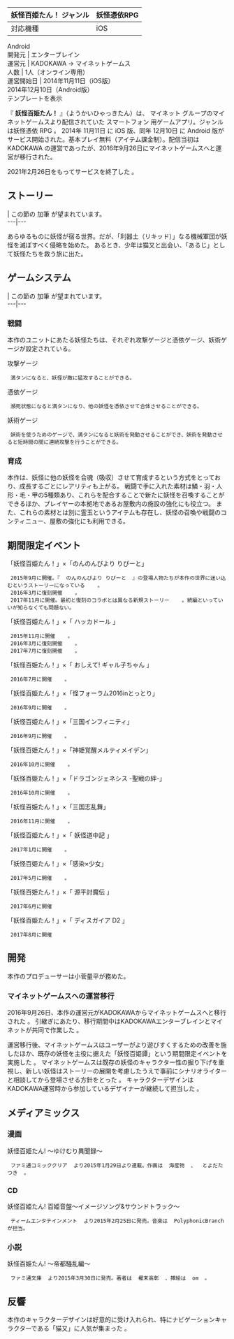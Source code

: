 妖怪百姫たん！  ジャンル  |  妖怪憑依RPG   
---|---  
対応機種  |  iOS    
Android  
開発元  |  エンターブレイン   
運営元  |  KADOKAWA  →  マイネットゲームス   
人数  |  1人（オンライン専用）   
運営開始日  |  2014年11月11日（iOS版）   
2014年12月10日（Android版）  
テンプレートを表示  
  
『 **妖怪百姫たん！** 』（ようかいひゃっきたん）は、  マイネット  グループのマイネットゲームスより配信されていた  スマートフォン
用ゲームアプリ。ジャンルは妖怪憑依  RPG  。  2014年  11月11日  に  iOS  版、同年  12月10日  に  Android
版がサービス開始された。基本プレイ無料（アイテム課金制）。配信当初は  KADOKAWA
の運営であったが、2016年9月26日にマイネットゲームスへと運営が移行された。

2021年2月26日をもってサービスを終了した    。

##  ストーリー  

|  この節の  加筆  が望まれています。  
---|---  
  
あらゆるものに妖怪が宿る世界。だが、「利器土（リキッド）」なる機械軍団が妖怪を滅ぼすべく侵略を始めた。
あるとき、少年は猫又と出会い、「あるじ」として妖怪たちを救う旅に出た。

##  ゲームシステム  

|  この節の  加筆  が望まれています。  
---|---  
  
###  戦闘  

本作のユニットにあたる妖怪たちは、それぞれ攻撃ゲージと憑依ゲージ、妖術ゲージが設定されている。

攻撃ゲージ

     満タンになると、妖怪が敵に猛攻することができる。 
憑依ゲージ

     瀕死状態になると満タンになり、他の妖怪を憑依させて合体させることができる。 
妖術ゲージ

     妖術を使うためのゲージで、満タンになると妖術を発動させることができ、妖術を発動させると短時間の間に連続攻撃を行うことができる。 

###  育成  

本作は、妖怪に他の妖怪を合魂（吸収）させて育成するという方式をとっており、成長するごとにレアリティも上がる。
戦闘で手に入れた素材は鱗・羽・人形・毛・甲の5種類あり、これらを配合することで新たに妖怪を召喚することができるほか、プレイヤーの本拠地であるお屋敷内の施設の強化にも役立つ。
また、これらの素材とは別に霊玉というアイテムも存在し、妖怪の召喚や戦闘のコンティニュー、屋敷の強化にも利用できる。

##  期間限定イベント  

「妖怪百姫たん！」×「のんのんびより りぴーと」

     2015年9月に開催。『  のんのんびより りぴーと  』の登場人物たちが本作の世界に迷い込むというストーリーになっている    。 
     2016年3月に復刻開催    。 
     2017年11月に開催。最初と復刻のコラボとは異なる新規ストーリー    。続編といっていいが知らなくても問題ない。 
「妖怪百姫たん！」×「  ハッカドール  」

     2015年11月に開催    。 
     2016年3月に復刻開催    。 
     2017年7月に復刻開催    。 
「妖怪百姫たん！」×「  おしえて! ギャル子ちゃん  」

     2016年7月に開催    。 
「妖怪百姫たん！」×「怪フォーラム2016inとっとり」

     2016年9月に開催    。 
「妖怪百姫たん！」×「三国インフィニティ」

     2016年9月に開催    。 
「妖怪百姫たん！」×「神姫覚醒メルティメイデン」

     2016年10月に開催    。 
「妖怪百姫たん！」×「ドラゴンジェネシス -聖戦の絆-」

     2016年10月に開催    。 
「妖怪百姫たん！」×「三国志乱舞」

     2016年11月に開催    。 
「妖怪百姫たん！」×「  妖怪道中記  」

     2017年1月に開催    。 
「妖怪百姫たん！」×「感染×少女」

     2017年5月に開催    。 
「妖怪百姫たん！」×「  源平討魔伝  」

     2017年6月に開催   
「妖怪百姫たん！」×「  ディスガイア D2  」

     2017年8月に開催   

##  開発  

本作のプロデューサーは小菅量平が務めた。

###  マイネットゲームスへの運営移行  

2016年9月26日、本作の運営元がKADOKAWAからマイネットゲームスへと移行された    。
引継ぎにあたり、移行期間中はKADOKAWAエンターブレインとマイネットが共同で作業した    。

運営移行後、マイネットゲームスはユーザーがより遊びすくするための改善を施したほか、既存の妖怪を主役に据えた「妖怪百姫譚」という期間限定イベントを実施した
  。
マイネットゲームスは既存の妖怪のキャラクター性の掘り下げを重視し、新しい妖怪はストーリーの展開を考慮したうえで事前にシナリオライターと相談してから登場させる方針をとった
  。 キャラクターデザインはKADOKAWA運営時から参加しているデザイナーが継続して担当した    。

##  メディアミックス  

###  漫画  

妖怪百姫たん! 〜ゆけむり異聞録〜

     ファミ通コミッククリア  より2015年1月29日より連載。作画は  海産物  、  とよだたつき  。 

###  CD  

妖怪百姫たん! 百姫音盤〜イメージソング&サウンドトラック〜

     ティームエンタテインメント  より2015年2月25日に発売。音楽は  PolyphonicBranch  が担当。 

###  小説  

妖怪百姫たん! 〜帝都騒乱編〜

     ファミ通文庫  より2015年3月30日に発売。著者は  櫂末高彰  、挿絵は  om  。 

##  反響  

本作のキャラクターデザインは好意的に受け入れられ、特にナビゲーションキャラクターである「猫又」に人気が集まった    。

